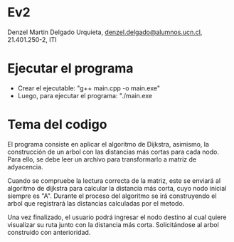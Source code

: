 # Ev2

Denzel Martin Delgado Urquieta, denzel.delgado@alumnos.ucn.cl, 21.401.250-2, ITI

# Ejecutar el programa

- Crear el ejecutable: "g++ main.cpp -o main.exe"
- Luego, para ejecutar el programa: "./main.exe

# Tema del codigo

El programa consiste en aplicar el algoritmo de Dijkstra, asimismo, la construcción de un arbol con las distancias más cortas para cada nodo. Para ello, se debe leer un archivo para transformarlo a matriz de adyacencia. 

Cuando se compruebe la lectura correcta de la matriz, este se enviará al algoritmo de dijkstra para calcular la distancia más corta, cuyo nodo inicial siempre es "A". Durante el proceso del algoritmo se irá construyendo el arbol que registrará las distancias calculadas por el metodo.

Una vez finalizado, el usuario podrá ingresar el nodo destino al cual quiere visualizar su ruta junto con la distancia más corta. Solicitándose al arbol construido con anterioridad.